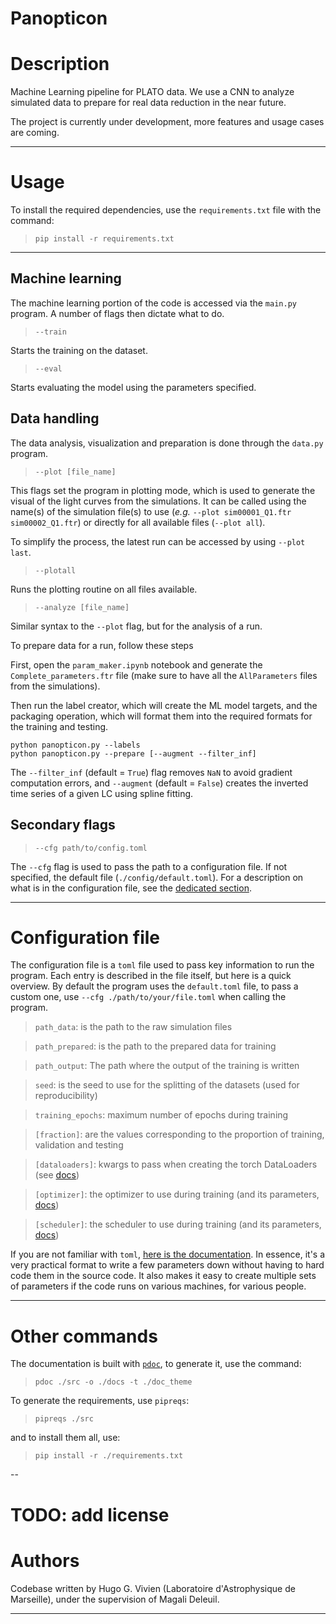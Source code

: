 # Panopticon

# Description

Machine Learning pipeline for PLATO data. We use a CNN to analyze simulated data to prepare for real
data reduction in the near future.

The project is currently under development, more features and usage cases are coming.

---

# Usage

To install the required dependencies, use the `requirements.txt` file with the command:

> `pip install -r requirements.txt`

---

## Machine learning

The machine learning portion of the code is accessed via the `main.py` program. A number of flags then dictate what to do.

> `--train`

Starts the training on the dataset.

> `--eval`

Starts evaluating the model using the parameters specified.

## Data handling

The data analysis, visualization and preparation is done through the `data.py` program.

> `--plot [file_name]`

This flags set the program in plotting mode, which is used to generate the visual of the light curves
from the simulations. It can be called using the name(s) of the simulation file(s) to use (*e.g.*
`--plot sim00001_Q1.ftr sim00002_Q1.ftr`) or directly for all available files (`--plot all`).

To simplify the process, the latest run can be accessed by using `--plot last`.

> `--plotall`

Runs the plotting routine on all files available.

> `--analyze [file_name]`

Similar syntax to the `--plot` flag, but for the analysis of a run.

To prepare data for a run, follow these steps

First, open the `param_maker.ipynb` notebook and generate the `Complete_parameters.ftr` file (make sure to have all the `AllParameters` files from the simulations).

Then run the label creator, which will create the ML model targets, and the packaging operation, which will format them into the required formats for the training and testing.
```
python panopticon.py --labels
python panopticon.py --prepare [--augment --filter_inf]
```

The `--filter_inf` (default = `True`) flag removes `NaN` to avoid gradient computation errors, and `--augment` (default = `False`) creates the inverted time series of a given LC using spline fitting.

## Secondary flags

> `--cfg path/to/config.toml`

The `--cfg` flag is used to pass the path to a configuration file. If not specified, the default
file (`./config/default.toml`). For a description on what is in the configuration file,
see the [dedicated section](##configuration-file).

---

# Configuration file

The configuration file is a `toml` file used to pass key information to run the program. Each entry is
described in the file itself, but here is a quick overview. By default the program uses the `default.toml`
file, to pass a custom one, use `--cfg ./path/to/your/file.toml` when calling the program.

> `path_data`: is the path to the raw simulation files

> `path_prepared`: is the path to the prepared data for training

> `path_output`: The path where the output of the training is written

> `seed`: is the seed to use for the splitting of the datasets (used for reproducibility)

> `training_epochs`: maximum number of epochs during training

> `[fraction]`: are the values corresponding to the proportion of training, validation and testing

> `[dataloaders]`: kwargs to pass when creating the torch DataLoaders
(see [docs](https://pytorch.org/docs/stable/data.html))

> `[optimizer]`: the optimizer to use during training
(and its parameters, [docs](https://pytorch.org/docs/stable/optim.html))

> `[scheduler]`: the scheduler to use during training
(and its parameters, [docs](https://pytorch.org/docs/stable/optim.html))

If you are not familiar with `toml`, [here is the documentation](https://toml.io/en/). In essence, it's 
a very practical format to write a few parameters down without having to hard code them in the
source code. It also makes it easy to create multiple sets of parameters if the code runs on various
machines, for various people.

---

# Other commands

The documentation is built with [`pdoc`](https://pdoc.dev/docs/pdoc.html), to generate it,
use the command:

> `pdoc ./src -o ./docs -t ./doc_theme`

To generate the requirements, use `pipreqs`:

> `pipreqs ./src`

and to install them all, use:

> `pip install -r ./requirements.txt`

--

# TODO: add license

# Authors

Codebase written by Hugo G. Vivien (Laboratoire d'Astrophysique de Marseille),
under the supervision of Magali Deleuil.

---

